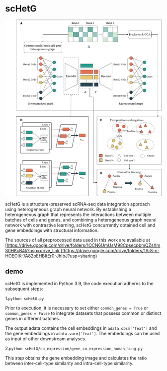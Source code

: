 # scHetG

![overview](/overview.png "overview")

scHetG is a structure-preserved scRNA-seq data integration approach using heterogeneous graph neural network. By establishing a heterogeneous graph that represents the interactions between multiple batches of cells and genes, and combining a heterogeneous graph neural network with contrastive learning, scHetG concurrently obtained cell and gene embeddings with structural information. 

The sources of all preprocessed data used in this work are available at [https://drive.google.com/drive/folders/1OCN6UmUsM98CpsecpbmQZsXmS0HKcB4k?usp=drive_link.](https://drive.google.com/drive/folders/1Ar8-n-HOEOlK-7A82oEHBItEr0-JhIbJ?usp=sharing)

## demo

scHetG is implemented in Python 3.9, the code execution adheres to the subsequent steps:

1.```python scHetG.py```

Prior to execution, it is necessary to set either ```common_genes = True``` or ```common_genes = False``` to integrate datasets that possess common or distinct genes in different batches. 

The output adata contains the cell embeddings in ```adata.obsm['feat']``` and the gene embeddings in ```adata.varm['feat']```. The embeddings can be used as input of other downstream analyses.

2.```python scHetG/co_expression/gene_co_expression_human_lung.py```

This step obtains the gene embedding image and calculates the ratio between inter-cell-type similarity and intra-cell-type similarity.
